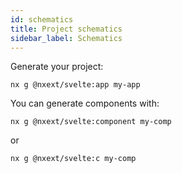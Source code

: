 ```yaml
---
id: schematics
title: Project schematics
sidebar_label: Schematics
---
```


Generate your project:

```
nx g @nxext/svelte:app my-app
```

You can generate components with:

```
nx g @nxext/svelte:component my-comp
```

or

```
nx g @nxext/svelte:c my-comp
```
